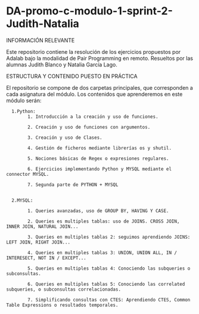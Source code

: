 # DA-promo-c-modulo-1-sprint-2-Judith-Natalia 
INFORMACIÓN RELEVANTE 

Este repositorio contiene la resolución de los ejercicios propuestos por Adalab bajo la modalidad de Pair Programming en remoto. Resueltos por las alumnas Judith Blanco y Natalia García Lago.

ESTRUCTURA Y CONTENIDO PUESTO EN PRÁCTICA

El repositorio se compone de dos carpetas principales, que corresponden a cada asignatura del módulo. Los contenidos que aprenderemos en este módulo serán:

      1.Python:
            1. Introducción a la creación y uso de funciones.

            2. Creación y uso de funciones con argumentos.

            3. Creación y uso de Clases.

            4. Gestión de ficheros mediante librerías os y shutil.

            5. Nociones básicas de Regex o expresiones regulares.

            6. Ejercicios implementando Python y MYSQL mediante el connector MYSQL.

            7. Segunda parte de PYTHON + MYSQL
      
 
      2.MYSQL:
 
            1. Queries avanzadas, uso de GROUP BY, HAVING Y CASE.

            2. Queries es multiples tablas: uso de JOINS. CROSS JOIN, INNER JOIN, NATURAL JOIN...

            3. Queries en multiples tablas 2: seguimos aprendiendo JOINS: LEFT JOIN, RIGHT JOIN...

            4. Queries en multiples tablas 3: UNION, UNION ALL, IN / INTERESECT, NOT IN / EXCEPT...

            5. Queries en multiples tablas 4: Conociendo las subqueries o subconsultas.

            6. Queries en multiples tablas 5: Conociendo las correlated subqueries, o subconsultas correlacionadas.

            7. Simplificando consultas con CTES: Aprendiendo CTES, Common Table Expressions o resultados temporales. 

